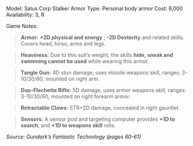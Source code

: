 Model: Salus Corp Stalker Armor
Type: Personal body armor
Cost: 8,000
Availability: 3, R

Game Notes:

> **Armor:** **+2D physical and energy** ; **-2D Dexterity** and related skills. Covers head, torso, arms and legs.

> **Heaviness:** Due to this suit’s weight, the skills **hide, sneak and swimming cannot be used** while wearing this armor.

> **Tangle Gun:** 4D stun damage, uses missile weapons skill, ranges: 3-10/30/60, mounted on right arm.

> **Duo-Flechette Rifle:** 5D damage, uses armor weapons skill, ranges: 3-10/30/60, mounted on right forearm armor.

> **Retractable Claws:** STR+2D damage, concealed in right gauntlet.

> **Sensors:** A sensor pod and targeting computer provides **+1D to search**, and **+1D to weapons skill** rolls.

*Source: Gundark’s Fantastic Technology (pages 60-61)*